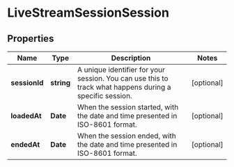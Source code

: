 
# LiveStreamSessionSession

## Properties

Name | Type | Description | Notes
------------ | ------------- | ------------- | -------------
**sessionId** | **string** | A unique identifier for your session. You can use this to track what happens during a specific session. |  [optional]
**loadedAt** | **Date** | When the session started, with the date and time presented in ISO-8601 format. |  [optional]
**endedAt** | **Date** | When the session ended, with the date and time presented in ISO-8601 format. |  [optional]


